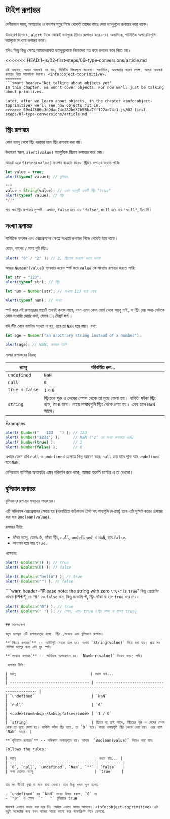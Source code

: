 # টাইপ রূপান্তর

বেশীরভাগ সময়, অপারেটর ও ফাংশন সমুহ নিজে থেকেই তাদের কাছে দেয়া ভ্যালুগুলো রূপান্তর করে থাকে। 

উদাহারণ হিসাবে , `alert` নিজে থেকেই ভ্যালুকে স্ট্রিংয়ে রূপান্তর করে নেয়। অন্যদিকে, গানিতিক অপারেটরগুলি ভ্যালুকে সংখ্যায় রূপান্তর করে। 

যদিও কিছু কিছু ক্ষেত্রে আমাদেরকেই ভ্যালুগুলোকে নিজেদের মত করে রূপান্তর করে নিতে হয়। 

<<<<<<< HEAD:1-js/02-first-steps/06-type-conversions/article.md
```smart header="এখনো অবজেক্টসমূহ নিয়ে আলোচনা হয় নি"
এই অধ্যায়ে, আমরা অবজেক্ট নয় বরং, প্রিমিটিভ বিষয়গূলো জানবো। পরবর্তিতে, অবজেক্টের ধারণা পেলে, আমরা অবজেক্ট রূপান্তর নিয়ে আলোচনা করবো। <info:object-toprimitive>.
=======
```smart header="Not talking about objects yet"
In this chapter, we won't cover objects. For now we'll just be talking about primitives.

Later, after we learn about objects, in the chapter <info:object-toprimitive> we'll see how objects fit in.
>>>>>>> 69e44506c3e9dac74c282be37b55ba7ff122ae74:1-js/02-first-steps/07-type-conversions/article.md
```

## স্ট্রিং রূপান্তর 

কোন ভ্যালু থেকে স্ট্রিং দরকার হলে স্ট্রিং রূপান্তর করা হয়। 

উদাহরণ স্বরূপ, `alert(value)` ভ্যালুটিকে স্ট্রিংয়ে রুপান্তর করে নেয়।

আমরা একে `String(value)` ফাংশন ব্যবহার করেও স্ট্রিংয়ে রুপান্তর করতে পারিঃ

```js run
let value = true;
alert(typeof value); // বুলিয়ান

*!*
value = String(value); // এখন ভ্যালুটি একটি স্ট্রিং "true"
alert(typeof value); // স্ট্রিং
*/!*
```

প্রায় সব স্ট্রিং রুপান্তর সুস্পষ্ট। এখানে, `false` হয়ে যায় `"false"`, `null` হয়ে যায় `"null"`, ইত্যাদি।

## সংখ্যা রূপান্তর 

গানিতিক ফাংশন এবং এক্সপ্রেশনের ক্ষেত্রে সংখ্যায় রুপান্তর  নিজে থেকেই হয়ে থাকে।

যেমন, ভাগের `/` সময় দুটি স্ট্রিং:

```js run
alert( "6" / "2" ); // 3, স্ট্রিংয়ের সংখ্যায় বদলে যাওয়া
```

আমরা `Number(value)` ব্যাবহার করেও স্পষ্ট করে `value` কে সংখ্যায় রূপান্তর করতে পারি:

```js run
let str = "123";
alert(typeof str); // স্ট্রিং

let num = Number(str); // সংখ্যায় 123 হয়ে গেছে

alert(typeof num); // সংখ্যা
```

স্পট করে এই রুপান্তরের পন্থাটি তখনই কাজে লাগে, যখন এমন কোন সোর্স থেকে ভ্যালু পাই, যা স্ট্রিং দেয় অথচ যেটাকে কোন সংখ্যায় দেয়ার কথা, যেমন ঃ টেক্সট ফর্ম ।

যদি স্টীং কোন ভ্যালিড সংখ্যা না হয়, তবে তা `NaN` হয়ে যায়। যথা:

```js run
let age = Number("an arbitrary string instead of a number");

alert(age); // NaN, রূপান্তর হয়নি
```

সংখ্যা রুপান্তরের নিয়ম:

| ভ্যালু                                 | পরিবর্তিত রুপ...                                                                                         |
| ----------------------------------- | ---------------------------------------------------------------------------------------------------- |
| `undefined`                         | `NaN`                                                                                                |
| `null`                              | `0`                                                                                                  |
| <code>true&nbsp;ও&nbsp;false</code> | `1` ও `0`                                                                                            |
| `string`                            | স্ট্রিংয়ের শুরু ও শেষের স্পেস থেকে তা মুছে ফেলা হয়। বাকিটা ফাঁকা স্ট্রিং হলে, তা `0` হবে। নাহয় নাম্বারগুলি স্ট্রিং থেকে নেয়া হয়। এরর হলে `NaN` আসে। |

Examples:

```js run
alert( Number("   123   ") ); // 123
alert( Number("123z") );      // NaN ("z" এর সংখ্যা রুপান্তরে এরর)
alert( Number(true) );        // 1
alert( Number(false) );       // 0
```

এখানে জেনে রাখি `null` ও `undefined` এক্ষেত্রে ভিন্ন আচরণ করে: `null` হয়ে যাবে শূন্য আর `undefined` হবে `NaN`.

বেশিরভাগ গাণিতিক অপারেটর এমন পরিবর্তন করে থাকে, আমরা পরবর্তি চ্যাপ্টার এ তা দেখবো।

## বুলিয়ান রূপান্তর

বুলিয়ানের রূপান্তর সবচেয়ে সহজতম।

এটি লজিকাল এক্সপ্রেশনের ক্ষেত্রে হয় (পরবর্তিতে কণ্ডিশনাল টেস্ট সহ অন্যগুলি দেখবো) তবে এটি সুস্পট করেও রূপান্তর করা যায় `Boolean(value)`.

রূপান্তর নীতি:

- ফাঁকা ভ্যালু, যেমনঃ `0`, ফাঁকা স্ট্রিং, `null`, `undefined`, ও `NaN`, হবে `false`.
- অন্যসব হয়ে যায় `true`.

এক্ষেত্রে:

```js run
alert( Boolean(1) ); // true
alert( Boolean(0) ); // false

alert( Boolean("hello") ); // true
alert( Boolean("") ); // false
```

````warn header="Please note: the string with zero `\"0\"` is `true`"
কিছু প্রোগ্রামিং ভাষায় (PHP) তে `"0"` কে `false` ধরে, কিন্তু জাভাস্ক্রিপ্ট, স্ট্রিং ফাঁকা না হলে `true` ধরে নেয়।

```js run
alert( Boolean("0") ); // true
alert( Boolean(" ") ); // স্পেস, এটাও true (স্ট্রিং ফাঁকা না হলেই true)
```
````

## সারসংক্ষেপ

বহুল ব্যাবহৃত ৩টি রূপান্তরসমূহ হচ্ছে  স্ট্রিং ,সংখ্যায় এবং বুলিয়ানে রুপান্তর।

**`স্ট্রিংয়ে রূপান্তর`** -- আউটপুট দেখতে হলে হয়। অথবা `String(value)` দিয়ে করা যায়। প্রায় সব মৌলিক ভ্যালুর জন্য এটা খুব স্পষ্ট।

**`সংখ্যায় রূপান্তর`** -- গানিতিক অপারেশনে হয়। `Number(value)` দিয়েও করতে পারি।

 রূপান্তর নীতি:

| ভ্যালু                                 | বদলে যায়...                                                                                                          |
| ----------------------------------- | ------------------------------------------------------------------------------------------------------------------ |
| `undefined`                         | `NaN`                                                                                                              |
| `null`                              | `0`                                                                                                                |
| <code>true&nbsp;/&nbsp;false</code> | `1 / 0`                                                                                                            |
| `string`                            | স্ট্রিংয়ে যা তাই আসে, স্ট্রিংয়ের শুরু ও শেষের স্পেস থেকে তা মুছে ফেলা হয়। বাকিটা ফাঁকা স্ট্রিং হলে, তা `0` হবে। নাহয় নাম্বারগুলি স্ট্রিং থেকে নেয়া হয়। এরর হলে `NaN` আসে। |

**`বুলিয়ানে রূপান্তর`** -- লজিকাল অপারেশনে হয়। আবার  `Boolean(value)` দিয়েও করা যায।

Follows the rules:

| ভ্যালু                                   | বদলে যায়... |
| ------------------------------------- | --------- |
| `0`, `null`, `undefined`, `NaN`, `""` | `false`   |
| অন্য যেকোন ভ্যালু                           | `true`    |


প্রায় সব নীতিই বুঝা অ মনে রাখা সোজা। তবে কিছু কমন ভুল হলো:

- `undefined` হয় `NaN` সংখ্যা হিসাব করলে, `0` নয়
- `"0"` ও স্পেস  `"   "` বুলিয়ানে true

অবজেক্ট এখানে কভার করা হয় নি। আমরা এখানে আবার আসবো। <info:object-toprimitive> এটা শুধুই অব্জেক্টের জন্য যখন আমরা আরো ভালো করে জাভাস্ক্রিপ্ট শিখে ফেলবো.
